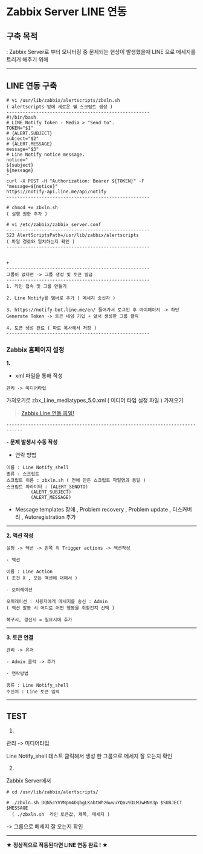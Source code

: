 # Zabbix Server LINE 연동

## 구축 목적
: Zabbix Server로 부터 모니터링 중 문제되는 현상이 발생했을때 LINE 으로 메세지를 트리거 해주기 위해

***

## LINE 연동 구축
```
# vi /usr/lib/zabbix/alertscripts/zbxln.sh
( alertscripts 밑에 새로운 쉘 스크립트 생성 )
-----------------------------------------------------
#!/bin/bash
# LINE Notify Token - Media > "Send to".
TOKEN="$1"
# {ALERT.SUBJECT}
subject="$2"
# {ALERT.MESSAGE}
message="$3"
# Line Notify notice message.
notice="
${subject}
${message}
"
curl -X POST -H "Authorization: Bearer ${TOKEN}" -F "message=${notice}" 
https://notify-api.line.me/api/notify
-----------------------------------------------------

# chmod +x zbxln.sh
( 실행 권한 추가 )

# vi /etc/zabbix/zabbix_server.conf
-----------------------------------------------------
523 AlertScriptsPath=/usr/lib/zabbix/alertscripts
( 파일 경로와 일치하는지 확인 )
-----------------------------------------------------


+
-----------------------------------------------------
그룹이 없다면 -> 그룹 생성 및 토큰 발급
-----------------------------------------------------
1. 라인 접속 및 그룹 만들기

2. Line Notify를 멤버로 추가 ( 메세지 송신자 )

3. https://notify-bot.line.me/en/ 들어가서 로그인 후 마이페이지 -> 하단 Generate Token -> 토큰 네임 기입 + 앞서 생성한 그룹 클릭

4. 토큰 생성 완료 ( 따로 복사해서 저장 )
-----------------------------------------------------
```

### Zabbix 홈페이지 설정

**1.**
- xml 파일을 통해 작성
```
관리 -> 미디어타입
```
가져오기로 zbx_Line_mediatypes_5.0.xml ( 미디어 타입 설정 파일 ) 가져오기
> [Zabbix Line 연동 파일!][link]

[link]: https://github.com/Dawon2/Server-Practice/tree/main/Zabbix%20%EC%84%9C%EB%B2%84/Zabbix%20LINE%20%EC%97%B0%EB%8F%99%20%ED%8C%8C%EC%9D%BC
```
----------------------------------------------------------------------------
```

**- 문제 발생시 수동 작성**

- 연락 방법

```
이름 : Line Notify_shell
종류 : 스크립트
스크립트 이름 : zbxln.sh ( 전에 만든 스크립트 파일명과 동일 )
스크립트 파라미터 : (ALERT_SENDTO)
		 (ALERT_SUBJECT)
		 (ALERT_MESSAGE)
```
	

- Message templates
장애 , Problem recovery , Problem update , 디스커버리 , Autoregistration 추가

***

**2. 액션 작성**
```
설정 -> 액션 -> 왼쪽 위 Trigger actions -> 액션작성
```
	- 액션
```
이름 : Line Action
( 조건 X , 모든 액션에 대해서 )
```
	- 오퍼레이션
```
오퍼레이션 : 사용자에게 메세지를 송신 : Admin
( 액션 발동 시 어디로 어떤 행동을 취할건지 선택 )

복구시, 갱신시 = 필요시에 추가
```
***

**3. 토큰 연결**
```
관리 -> 유저
```
	- Admin 클릭 -> 추가

	- 연락방법
```
종류 : Line Notify_shell
수신처 : Line 토큰 입력
```
***

## TEST

1.
관리 -> 미디어타입 

Line Notify_shell 테스트 클릭해서 생성 한 그룹으로 메세지 잘 오는지 확인

2.
Zabbix Server에서
```
# cd /usr/lib/zabbix/alertscripts/

# ./zbxln.sh DQN5cYVVNpm4DqbgLKabtWhz6wvuYQav93LM3wHNY3p $SUBJECT $MESSAGE
  ( ./zbxln.sh  라인 토큰값, 제목, 메세지 )
```
-> 그룹으로 메세지 잘 오는지 확인

***
**★ 정상적으로 작동된다면 LINE 연동 완료 ! ★**



